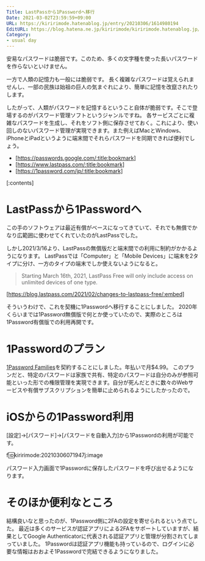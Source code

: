 ```yaml
---
Title: LastPassから1Passwordへ移行
Date: 2021-03-02T23:59:59+09:00
URL: https://kiririmode.hatenablog.jp/entry/20210306/1614980194
EditURL: https://blog.hatena.ne.jp/kiririmode/kiririmode.hatenablog.jp/atom/entry/26006613699771940
Category: 
- usual day
---
```


安易なパスワードは脆弱です。このため、多くの文字種を使った長いパスワードを作らないといけません。

一方で人類の記憶力も一般には脆弱です。
長く複雑なパスワードは覚えられませんし、一部の民族は始祖の巨人の気まぐれにより、簡単に記憶を改竄されたりします。

したがって、人類がパスワードを記憶するということ自体が脆弱です。そこで登場するのがパスワード管理ソフトというジャンルですね。
各サービスごとに複雑なパスワードを生成し、それをソフト側に保存させておく。これにより、使い回しのないパスワード管理が実現できます。また例えばMacとWindows、iPhoneとiPadというように端末間でそれらパスワードを同期できれば便利でしょう。

- [https://passwords.google.com/:title:bookmark]
- [https://www.lastpass.com/:title:bookmark]
- [https://1password.com/jp/:title:bookmark]

[:contents]

# LastPassから1Passwordへ

この手のソフトウェアは最近有償がベースになってきていて、それでも無償でかなり広範囲に使わせてくれていたのがLastPassでした。

しかし2021/3/16より、LastPassの無償版だと端末間での利用に制約がかかるようになります。
LastPassでは「Computer」と「Mobile Devices」に端末を2タイプに分け、一方のタイプの端末でしか使えないようになると。

> Starting March 16th, 2021, LastPass Free will only include access on unlimited devices of one type. 

[https://blog.lastpass.com/2021/02/changes-to-lastpass-free/:embed]

そういうわけで、これを契機に1Passwordへ移行することにしました。
2020年くらいまでは1Password無償版で何とか使っていたので、実際のところは1Password有償版での利用再開です。

# 1Passwordのプラン

[1Password Families](https://1password.com/jp/families/)を契約することにしました。年払いで月$4.99。
このプランだと、特定のパスワードは家族で共有、特定のパスワードは自分のみが参照可能といった形での権限管理を実現できます。自分が死んだときに数々のWebサービスや有償サブスクリプションを簡単に止められるようにしたかったので。

# iOSからの1Password利用

[設定]->[パスワード]->[パスワードを自動入力]から1Passwordの利用が可能です。

f:id:kiririmode:20210306071947j:image

パスワード入力画面で1Passwordに保存したパスワードを呼び出せるようになります。

# そのほか便利なところ

結構良いなと思ったのが、1Password側に2FAの設定を寄せられるという点でした。
最近は多くのサービスが認証アプリによる2FAをサポートしていますが、結果としてGoogle Authenticatorに代表される認証アプリと管理が分割されてしまっていました。
1Passwordは認証アプリ機能も持っているので、ログインに必要な情報はおおよそ1Passwordで完結できるようになりました。
